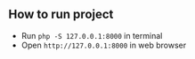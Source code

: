## How to run project
- Run `php -S 127.0.0.1:8000` in terminal
- Open `http://127.0.0.1:8000` in web browser